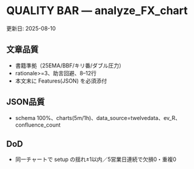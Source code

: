 # QUALITY BAR — analyze_FX_chart
更新日: 2025-08-10

## 文章品質
- 書籍準拠（25EMA/BBF/キリ番/ダブル圧力）
- rationale>=3、助言回避、8–12行
- 本文末に Features(JSON) を必須添付

## JSON品質
- schema 100%、charts(5m/1h)、data_source=twelvedata、ev_R、confluence_count

## DoD
- 同一チャートで setup の揺れ±1以内／5営業日連続で欠損0・重複0
